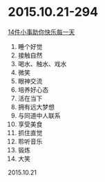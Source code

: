 2015.10.21-294
==============
[14件小事助你快乐每一天](http://mp.weixin.qq.com/s?__biz=MjM5NjY5NTM0MQ==&mid=400022769&idx=1&sn=4bab843e8995f482b3881b72b7eaec7c&scene=23&srcid=1022Fe4PXO7cQmvQDYnee9iv#rd)

1. 睡个好觉
2. 接触自然
3. 喝水、触水、戏水
4. 微笑
5. 眼神交流
6. 培养好心态
7. 活在当下
8. 拥有远大梦想
9. 与同道中人联系
10. 享受美食
11. 抓住直觉
12. 聆听音乐
13. 锻炼
14. 大笑

2015.10.21